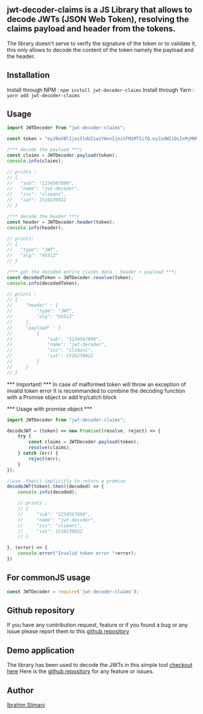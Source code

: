 ## jwt-decoder-claims is a JS Library that allows to decode JWTs (JSON Web Token), resolving the claims payload and header from the tokens.
The library doesn't serve to verify the signature of the token or to validate it, this only allows to decode the content of the token namely the payload and the header.

## Installation
Install through NPM : `npm install jwt-decoder-claims`
Install through Yarn : `yarn add jwt-decoder-claims`

## Usage
```javascript
import JWTDecoder from "jwt-decoder-claims";

const token = "eyJ0eXBlIjoiSldUIiwiYWxnIjoiSFM1MTIifQ.eyJzdWIiOiIxMjM0NTY3ODkwIiwibmFtZSI6Imp3dC1kZWNvZGVyIiwiaXNzIjoic2xpbWFuaSIsImlhdCI6MTUxNjIzOTAyMn0.mCi4zZRP7d9NQD-ULjBL9vB1NvicJD_FnmuFa1zJSfY88yBEpkLX_VExyAXG9XvLxRmrdocHlfzEHB6TTC3HrQ";

/*** decode the payload ***/
const claims = JWTDecoder.payload(token);
console.info(claims);

// prints : 
// {
//   "sub": "1234567890",
//   "name": "jwt-decoder",
//   "iss": "slimani",
//   "iat": 1516239022
// }

/*** decode the header ***/
const header = JWTDecoder.header(token);
console.info(header);

// prints: 
// {
//   "type": "JWT",
//   "alg": "HS512"
// }

/*** get the decoded entire claims data : header + payload ***/
const decodedToken = JWTDecoder.resolve(token);
console.info(decodedToken);

// prints :
// {
//     "header" : {
//         "type": "JWT",
//         "alg": "HS512"
//     },
//     "payload" : {
//         {
//             "sub": "1234567890",
//             "name": "jwt-decoder",
//             "iss": "slimani",
//             "iat": 1516239022
//         }
//     }
// }
```

*** Important! *** In case of malformed token will throw an exception of invalid token error 
It is recommanded to combine the decoding function with a Promise object or add try/catch block

*** Usage with promise object ***
```javascript
import JWTDecoder from "jwt-decoder-claims";

decodeJWT = (token) => new Promise((resolve, reject) => {
    try {
        const claims = JWTDecoder.payload(token);
        resolve(claims);
    } catch (err) {
        reject(err);
    }
});

//use .then() implicitly to return a promise
decodeJWT(token).then((decoded) => {
    console.info(decoded);

    // prints : 
    // {
    //     "sub": "1234567890",
    //     "name": "jwt-decoder",
    //     "iss": "slimani",
    //     "iat": 1516239022
    // }

}, (error) => {
    console.error("Invalid token error "+error);
})
```

## For commonJS usage
```javascript
const JWTDecoder = require('jwt-decoder-claims');
```

## Github repository
If you have any contribution request, feature or if you found a bug or any issue please report them to this [github repository](https://github.com/slimani-ibrahim/jwt-decoder)

## Demo application
The library has been used to decode the JWTs in this simple tool [checkout here](https://slimani-ibrahim.github.io/jwt-decoder-tool/)
Here is the [github repository](https://github.com/Slimani-Ibrahim/jwt-decoder-tool) for any feature or issues.

## Author
[Ibrahim Slimani](https://slimani-ibrahim.github.io/profile)